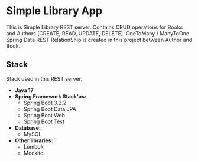 # Simple Library App
<p>This is Simple Library REST server. Contains CRUD operations for Books and Authors [CREATE, READ, UPDATE, DELETE]. 
  OneToMany / ManyToOne Spring Data REST RelationShip is created in this project between Author and Book.</p>

## Stack
  Stack used in this REST server:
- **Java 17**
- **Spring Framework Stack'as:**
    - Spring Boot 3.2.2
    - Spring Boot Data JPA
    - Spring Boot Web
    - Spring Boot Test
- **Database:**
    - MySQL
- **Other libraries:**
    - Lombok
    - Mockito
